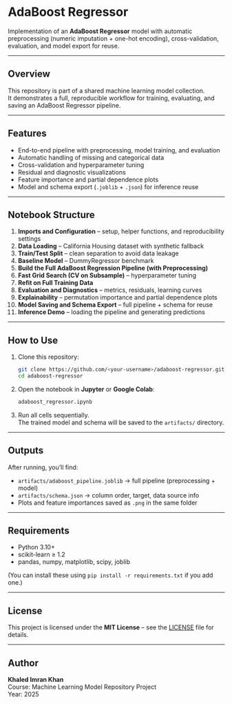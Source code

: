 # AdaBoost Regressor

Implementation of an **AdaBoost Regressor** model with automatic preprocessing (numeric imputation + one-hot encoding), 
cross-validation, evaluation, and model export for reuse.

---

## Overview
This repository is part of a shared machine learning model collection.  
It demonstrates a full, reproducible workflow for training, evaluating, and saving an AdaBoost Regressor pipeline.

---

## Features
- End-to-end pipeline with preprocessing, model training, and evaluation  
- Automatic handling of missing and categorical data  
- Cross-validation and hyperparameter tuning  
- Residual and diagnostic visualizations  
- Feature importance and partial dependence plots  
- Model and schema export (`.joblib` + `.json`) for inference reuse  

---

## Notebook Structure
1. **Imports and Configuration** – setup, helper functions, and reproducibility settings  
2. **Data Loading** – California Housing dataset with synthetic fallback  
3. **Train/Test Split** – clean separation to avoid data leakage  
4. **Baseline Model** – DummyRegressor benchmark  
5. **Build the Full AdaBoost Regression Pipeline (with Preprocessing)**  
6. **Fast Grid Search (CV on Subsample)** – hyperparameter tuning  
7. **Refit on Full Training Data**  
8. **Evaluation and Diagnostics** – metrics, residuals, learning curves  
9. **Explainability** – permutation importance and partial dependence plots  
10. **Model Saving and Schema Export** – full pipeline + schema for reuse  
11. **Inference Demo** – loading the pipeline and generating predictions  

---

## How to Use
1. Clone this repository:
   ```bash
   git clone https://github.com/<your-username>/adaboost-regressor.git
   cd adaboost-regressor
   ```
2. Open the notebook in **Jupyter** or **Google Colab**:
   ```bash
   adaboost_regressor.ipynb
   ```
3. Run all cells sequentially.  
   The trained model and schema will be saved to the `artifacts/` directory.  

---

## Outputs
After running, you’ll find:
- `artifacts/adaboost_pipeline.joblib` → full pipeline (preprocessing + model)  
- `artifacts/schema.json` → column order, target, data source info  
- Plots and feature importances saved as `.png` in the same folder  

---

## Requirements
- Python 3.10+  
- scikit-learn ≥ 1.2  
- pandas, numpy, matplotlib, scipy, joblib  

(You can install these using `pip install -r requirements.txt` if you add one.)

---

## License
This project is licensed under the **MIT License** – see the [LICENSE](LICENSE) file for details.

---

## Author
**Khaled Imran Khan**  
Course: Machine Learning Model Repository Project  
Year: 2025
